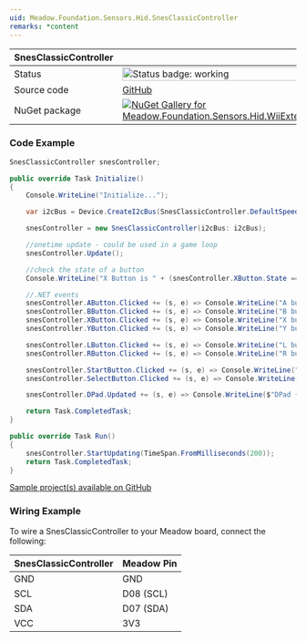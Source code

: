 ```yaml
---
uid: Meadow.Foundation.Sensors.Hid.SnesClassicController
remarks: *content
---
```


| SnesClassicController | |
|--------|--------|
| Status | <img src="https://img.shields.io/badge/Working-brightgreen" style="width: auto; height: -webkit-fill-available;" alt="Status badge: working" /> |
| Source code | [GitHub](https://github.com/WildernessLabs/Meadow.Foundation/tree/main/Source/Meadow.Foundation.Peripherals/Sensors.Hid.WiiExtensionControllers/Driver/Drivers) |
| NuGet package | <a href="https://www.nuget.org/packages/Meadow.Foundation.Sensors.Hid.WiiExtensionControllers/" target="_blank"><img src="https://img.shields.io/nuget/v/Meadow.Foundation.Sensors.Hid.WiiExtensionControllers.svg?label=Meadow.Foundation.Sensors.Hid.WiiExtensionControllers" alt="NuGet Gallery for Meadow.Foundation.Sensors.Hid.WiiExtensionControllers" /></a> |

### Code Example

```csharp
SnesClassicController snesController;

public override Task Initialize()
{
    Console.WriteLine("Initialize...");

    var i2cBus = Device.CreateI2cBus(SnesClassicController.DefaultSpeed);

    snesController = new SnesClassicController(i2cBus: i2cBus);

    //onetime update - could be used in a game loop
    snesController.Update();

    //check the state of a button
    Console.WriteLine("X Button is " + (snesController.XButton.State == true ? "pressed" : "not pressed"));

    //.NET events
    snesController.AButton.Clicked += (s, e) => Console.WriteLine("A button clicked");
    snesController.BButton.Clicked += (s, e) => Console.WriteLine("B button clicked");
    snesController.XButton.Clicked += (s, e) => Console.WriteLine("X button clicked");
    snesController.YButton.Clicked += (s, e) => Console.WriteLine("Y button clicked");

    snesController.LButton.Clicked += (s, e) => Console.WriteLine("L button clicked");
    snesController.RButton.Clicked += (s, e) => Console.WriteLine("R button clicked");

    snesController.StartButton.Clicked += (s, e) => Console.WriteLine("+ button clicked");
    snesController.SelectButton.Clicked += (s, e) => Console.WriteLine("- button clicked");

    snesController.DPad.Updated += (s, e) => Console.WriteLine($"DPad {e.New}");

    return Task.CompletedTask;
}

public override Task Run()
{
    snesController.StartUpdating(TimeSpan.FromMilliseconds(200));
    return Task.CompletedTask;
}

```

[Sample project(s) available on GitHub](https://github.com/WildernessLabs/Meadow.Foundation/tree/main/Source/Meadow.Foundation.Peripherals/Sensors.Hid.WiiExtensionControllers/Samples/SnesClassicController_Sample)

### Wiring Example

To wire a SnesClassicController to your Meadow board, connect the following:

| SnesClassicController  | Meadow Pin  |
|---------|-------------|
| GND     | GND         |
| SCL     | D08 (SCL)   |
| SDA     | D07 (SDA)   |
| VCC     | 3V3         |
